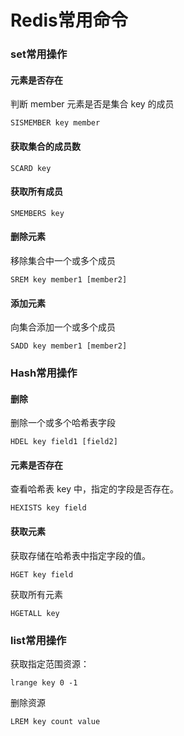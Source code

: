 # Redis常用命令

### set常用操作

#### 元素是否存在

判断 member 元素是否是集合 key 的成员

```
SISMEMBER key member
```

#### 获取集合的成员数

```
SCARD key
```

#### 获取所有成员

```
SMEMBERS key
```

#### 删除元素

移除集合中一个或多个成员

```
SREM key member1 [member2]
```

#### 添加元素

向集合添加一个或多个成员

```
SADD key member1 [member2]
```

### Hash常用操作

#### 删除

删除一个或多个哈希表字段

```
HDEL key field1 [field2]
```

#### 元素是否存在

查看哈希表 key 中，指定的字段是否存在。

```
HEXISTS key field
```

#### 获取元素

获取存储在哈希表中指定字段的值。

```
HGET key field
```

获取所有元素

```
HGETALL key
```



### list常用操作

获取指定范围资源：

```
lrange key 0 -1
```

删除资源

```
LREM key count value
```

